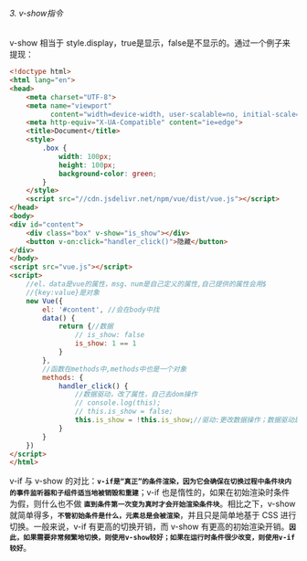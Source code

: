 ###### 3. v-show指令
v-show 相当于 style.display，true是显示，false是不显示的。通过一个例子来提现：
```html
<!doctype html>
<html lang="en">
<head>
    <meta charset="UTF-8">
    <meta name="viewport"
          content="width=device-width, user-scalable=no, initial-scale=1.0, maximum-scale=1.0, minimum-scale=1.0">
    <meta http-equiv="X-UA-Compatible" content="ie=edge">
    <title>Document</title>
    <style>
        .box {
            width: 100px;
            height: 100px;
            background-color: green;
        }
    </style>
    <script src="//cdn.jsdelivr.net/npm/vue/dist/vue.js"></script>
</head>
<body>
<div id="content">
    <div class="box" v-show="is_show"></div>
    <button v-on:click="handler_click()">隐藏</button>
</div>
</body>
<script src="vue.js"></script>
<script>
    //el、data是vue的属性，msg、num是自己定义的属性,自己提供的属性会用$
    //{key:value}是对象
    new Vue({
        el: '#content', //会在body中找
        data() {
            return {//数据
                // is_show: false
                is_show: 1 == 1
            }
        },
        //函数在methods中,methods中也是一个对象
        methods: {
            handler_click() {
                //数据驱动，改了属性，自己去dom操作
                // console.log(this);
                // this.is_show = false;
                this.is_show = !this.is_show;//驱动:更改数据操作；数据驱动是更改数据驱动视图，更改完数据后改变视图
            }
        }
    })
</script>
</html>
```
 v-if 与 v-show 的对比：**`v-if是“真正”的条件渲染，因为它会确保在切换过程中条件块内的事件监听器和子组件适当地被销毁和重建`**；v-if 也是惰性的，如果在初始渲染时条件为假，则什么也不做 **`直到条件第一次变为真时才会开始渲染条件块`**。相比之下，v-show 就简单得多，**`不管初始条件是什么，元素总是会被渲染`**，并且只是简单地基于 CSS 进行切换。一般来说，v-if 有更高的切换开销，而 v-show 有更高的初始渲染开销。**`因此，如果需要非常频繁地切换，则使用v-show较好；如果在运行时条件很少改变，则使用v-if较好`**。